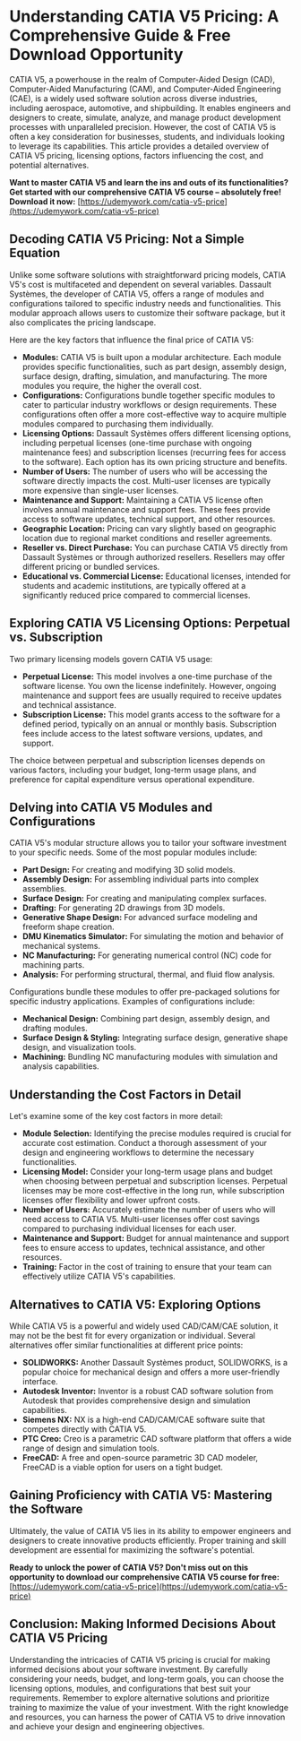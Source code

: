 # Understanding CATIA V5 Pricing: A Comprehensive Guide & Free Download Opportunity

CATIA V5, a powerhouse in the realm of Computer-Aided Design (CAD), Computer-Aided Manufacturing (CAM), and Computer-Aided Engineering (CAE), is a widely used software solution across diverse industries, including aerospace, automotive, and shipbuilding. It enables engineers and designers to create, simulate, analyze, and manage product development processes with unparalleled precision. However, the cost of CATIA V5 is often a key consideration for businesses, students, and individuals looking to leverage its capabilities. This article provides a detailed overview of CATIA V5 pricing, licensing options, factors influencing the cost, and potential alternatives.

**Want to master CATIA V5 and learn the ins and outs of its functionalities? Get started with our comprehensive CATIA V5 course – absolutely free! Download it now:** [https://udemywork.com/catia-v5-price](https://udemywork.com/catia-v5-price)

## Decoding CATIA V5 Pricing: Not a Simple Equation

Unlike some software solutions with straightforward pricing models, CATIA V5's cost is multifaceted and dependent on several variables. Dassault Systèmes, the developer of CATIA V5, offers a range of modules and configurations tailored to specific industry needs and functionalities. This modular approach allows users to customize their software package, but it also complicates the pricing landscape.

Here are the key factors that influence the final price of CATIA V5:

*   **Modules:** CATIA V5 is built upon a modular architecture. Each module provides specific functionalities, such as part design, assembly design, surface design, drafting, simulation, and manufacturing. The more modules you require, the higher the overall cost.
*   **Configurations:** Configurations bundle together specific modules to cater to particular industry workflows or design requirements. These configurations often offer a more cost-effective way to acquire multiple modules compared to purchasing them individually.
*   **Licensing Options:** Dassault Systèmes offers different licensing options, including perpetual licenses (one-time purchase with ongoing maintenance fees) and subscription licenses (recurring fees for access to the software). Each option has its own pricing structure and benefits.
*   **Number of Users:** The number of users who will be accessing the software directly impacts the cost. Multi-user licenses are typically more expensive than single-user licenses.
*   **Maintenance and Support:** Maintaining a CATIA V5 license often involves annual maintenance and support fees. These fees provide access to software updates, technical support, and other resources.
*   **Geographic Location:** Pricing can vary slightly based on geographic location due to regional market conditions and reseller agreements.
*   **Reseller vs. Direct Purchase:** You can purchase CATIA V5 directly from Dassault Systèmes or through authorized resellers. Resellers may offer different pricing or bundled services.
*   **Educational vs. Commercial License:** Educational licenses, intended for students and academic institutions, are typically offered at a significantly reduced price compared to commercial licenses.

## Exploring CATIA V5 Licensing Options: Perpetual vs. Subscription

Two primary licensing models govern CATIA V5 usage:

*   **Perpetual License:** This model involves a one-time purchase of the software license. You own the license indefinitely. However, ongoing maintenance and support fees are usually required to receive updates and technical assistance.
*   **Subscription License:** This model grants access to the software for a defined period, typically on an annual or monthly basis. Subscription fees include access to the latest software versions, updates, and support.

The choice between perpetual and subscription licenses depends on various factors, including your budget, long-term usage plans, and preference for capital expenditure versus operational expenditure.

## Delving into CATIA V5 Modules and Configurations

CATIA V5's modular structure allows you to tailor your software investment to your specific needs. Some of the most popular modules include:

*   **Part Design:** For creating and modifying 3D solid models.
*   **Assembly Design:** For assembling individual parts into complex assemblies.
*   **Surface Design:** For creating and manipulating complex surfaces.
*   **Drafting:** For generating 2D drawings from 3D models.
*   **Generative Shape Design:** For advanced surface modeling and freeform shape creation.
*   **DMU Kinematics Simulator:** For simulating the motion and behavior of mechanical systems.
*   **NC Manufacturing:** For generating numerical control (NC) code for machining parts.
*   **Analysis:** For performing structural, thermal, and fluid flow analysis.

Configurations bundle these modules to offer pre-packaged solutions for specific industry applications. Examples of configurations include:

*   **Mechanical Design:** Combining part design, assembly design, and drafting modules.
*   **Surface Design & Styling:** Integrating surface design, generative shape design, and visualization tools.
*   **Machining:** Bundling NC manufacturing modules with simulation and analysis capabilities.

## Understanding the Cost Factors in Detail

Let's examine some of the key cost factors in more detail:

*   **Module Selection:** Identifying the precise modules required is crucial for accurate cost estimation. Conduct a thorough assessment of your design and engineering workflows to determine the necessary functionalities.
*   **Licensing Model:** Consider your long-term usage plans and budget when choosing between perpetual and subscription licenses. Perpetual licenses may be more cost-effective in the long run, while subscription licenses offer flexibility and lower upfront costs.
*   **Number of Users:** Accurately estimate the number of users who will need access to CATIA V5. Multi-user licenses offer cost savings compared to purchasing individual licenses for each user.
*   **Maintenance and Support:** Budget for annual maintenance and support fees to ensure access to updates, technical assistance, and other resources.
*   **Training:** Factor in the cost of training to ensure that your team can effectively utilize CATIA V5's capabilities.

## Alternatives to CATIA V5: Exploring Options

While CATIA V5 is a powerful and widely used CAD/CAM/CAE solution, it may not be the best fit for every organization or individual. Several alternatives offer similar functionalities at different price points:

*   **SOLIDWORKS:** Another Dassault Systèmes product, SOLIDWORKS, is a popular choice for mechanical design and offers a more user-friendly interface.
*   **Autodesk Inventor:** Inventor is a robust CAD software solution from Autodesk that provides comprehensive design and simulation capabilities.
*   **Siemens NX:** NX is a high-end CAD/CAM/CAE software suite that competes directly with CATIA V5.
*   **PTC Creo:** Creo is a parametric CAD software platform that offers a wide range of design and simulation tools.
*   **FreeCAD:** A free and open-source parametric 3D CAD modeler, FreeCAD is a viable option for users on a tight budget.

## Gaining Proficiency with CATIA V5: Mastering the Software

Ultimately, the value of CATIA V5 lies in its ability to empower engineers and designers to create innovative products efficiently. Proper training and skill development are essential for maximizing the software's potential.

**Ready to unlock the power of CATIA V5?  Don't miss out on this opportunity to download our comprehensive CATIA V5 course for free:** [https://udemywork.com/catia-v5-price](https://udemywork.com/catia-v5-price)

## Conclusion: Making Informed Decisions About CATIA V5 Pricing

Understanding the intricacies of CATIA V5 pricing is crucial for making informed decisions about your software investment. By carefully considering your needs, budget, and long-term goals, you can choose the licensing options, modules, and configurations that best suit your requirements. Remember to explore alternative solutions and prioritize training to maximize the value of your investment.  With the right knowledge and resources, you can harness the power of CATIA V5 to drive innovation and achieve your design and engineering objectives.
